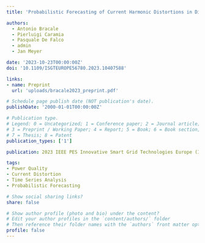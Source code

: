 ```yaml
---
title: 'Probabilistic Forecasting of Current Harmonic Distortions in Distribution Systems'

authors:
  - Antonio Bracale
  - Pierluigi Caramia
  - Pasquale De Falco
  - admin
  - Jan Meyer

date: '2023-10-23T00:00:00Z'
doi: '10.1109/ISGTEUROPE56780.2023.10407588'

links:
- name: Preprint
  url: 'uploads/bracale2023_preprint.pdf'

# Schedule page publish date (NOT publication's date).
publishDate: '2000-01-01T00:00:00Z'

# Publication type.
# Legend: 0 = Uncategorized; 1 = Conference paper; 2 = Journal article;
# 3 = Preprint / Working Paper; 4 = Report; 5 = Book; 6 = Book section;
# 7 = Thesis; 8 = Patent
publication_types: ['1']

publication: 2023 IEEE PES Innovative Smart Grid Technologies Europe (ISGT Europe)

tags:
- Power Quality
- Current Distortion
- Time Series Analysis
- Probabilistic Forecasting

# Show social sharing links?
share: false

# Show author profile (photo and bio) under the content?
# Edit your author profiles in the `content/authors/` folder
# Then reference their folder names with the `authors` front matter option above
profile: false
---
```

